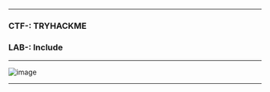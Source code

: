 ------------

### CTF-: TRYHACKME
### LAB-: Include

------------

![image](https://github.com/user-attachments/assets/8da533d0-a890-4d13-9bdf-c6a0ee177516)

------------
